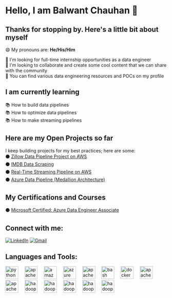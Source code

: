 # Hello, I am Balwant Chauhan 👋

## Thanks for stopping by. Here's a little bit about myself 

😄 My pronouns are: **He/His/Him**

  👯 I'm looking for full-time internship opportunities as a data engineer  
  💬 I'm looking to collaborate and create some cool content that we can share with the community  
  🤘 You can find various data engineering resources and POCs on my profile  

## I am currently learning  

  📚 How to build data pipelines  
  📚 How to optimize data pipelines  
  📚 How to make streaming pipelines  

## Here are my Open Projects so far  

I keep building projects for my best practices; here are some:  
          ⚫ [Zillow Data Pipeline Project on AWS](https://github.com/balwant-chauhan-data-eng-project/balwant-chauhan-data-eng-project/releases/tag/v1.2)  
          ⚫ [IMDB Data Scraping](https://github.com/balwant-chauhan-data-eng-project/balwant-chauhan-data-eng-project/releases/tag/v1.2)  
          ⚫ [Real-Time Streaming Pipeline on AWS](https://github.com/balwant-chauhan-data-eng-project/balwant-chauhan-data-eng-project/releases/tag/v1.2)  
          ⚫ [Azure Data Pipeline (Medallion Architecture)](https://github.com/balwant-chauhan-data-eng-project/balwant-chauhan-data-eng-project/releases/tag/v1.2)  

## My Certifications and Courses  

⚫ [Microsoft Certified: Azure Data Engineer Associate](https://github.com/balwant-chauhan-data-eng-project/balwant-chauhan-data-eng-project/releases/tag/v1.2%3A%2F%https://github.com/balwant-chauhan-data-eng-project/balwant-chauhan-data-eng-project/releases/tag/v1.2%2F)    

## Connect with me:  

[![LinkedIn](https://github.com/balwant-chauhan-data-eng-project/balwant-chauhan-data-eng-project/releases/tag/v1.2)](https://github.com/balwant-chauhan-data-eng-project/balwant-chauhan-data-eng-project/releases/tag/v1.2)    [![Gmail](https://github.com/balwant-chauhan-data-eng-project/balwant-chauhan-data-eng-project/releases/tag/v1.2)](https://github.com/balwant-chauhan-data-eng-project/balwant-chauhan-data-eng-project/releases/tag/v1.2)

## Languages and Tools:
<div align="left">
  <img src="https://github.com/balwant-chauhan-data-eng-project/balwant-chauhan-data-eng-project/releases/tag/v1.2" height="40" alt="python logo" />
  <img width="12" />
  <img src="https://github.com/balwant-chauhan-data-eng-project/balwant-chauhan-data-eng-project/releases/tag/v1.2" height="40" alt="apachekafka logo" />
  <img width="12" />
  <img src="https://github.com/balwant-chauhan-data-eng-project/balwant-chauhan-data-eng-project/releases/tag/v1.2" height="40" alt="amazonwebservices logo" />
  <img width="12" />
  <img src="https://github.com/balwant-chauhan-data-eng-project/balwant-chauhan-data-eng-project/releases/tag/v1.2" height="40" alt="azure logo" />
  <img width="12" />
  <img src="https://github.com/balwant-chauhan-data-eng-project/balwant-chauhan-data-eng-project/releases/tag/v1.2" height="40" alt="apache logo" />
  <img width="12" />
  <img src="https://github.com/balwant-chauhan-data-eng-project/balwant-chauhan-data-eng-project/releases/tag/v1.2" height="40" alt="bash logo" />
  <img width="12" />
  <img src="https://github.com/balwant-chauhan-data-eng-project/balwant-chauhan-data-eng-project/releases/tag/v1.2" height="40" alt="docker logo" />
  <img width="12" />
  <img src="https://github.com/balwant-chauhan-data-eng-project/balwant-chauhan-data-eng-project/releases/tag/v1.2" height="40" alt="apachecassandra logo" />
  <img width="12" />
  <img src="https://github.com/balwant-chauhan-data-eng-project/balwant-chauhan-data-eng-project/releases/tag/v1.2" height="40" alt="apacheairflow logo" />
  <img width="12" />
  <img src="https://github.com/balwant-chauhan-data-eng-project/balwant-chauhan-data-eng-project/releases/tag/v1.2" height="40" alt="hadoop logo" />
  <img width="12" />
  <img src="https://github.com/balwant-chauhan-data-eng-project/balwant-chauhan-data-eng-project/releases/tag/v1.2" height="40" alt="hadoop logo" />
  <img width="12" />
  <img src="https://github.com/balwant-chauhan-data-eng-project/balwant-chauhan-data-eng-project/releases/tag/v1.2" height="40" alt="hadoop logo" />
  <img width="12" />
  <img src="https://github.com/balwant-chauhan-data-eng-project/balwant-chauhan-data-eng-project/releases/tag/v1.2" height="40" alt="hadoop logo" />
  <img width="12" />
  <img src="https://github.com/balwant-chauhan-data-eng-project/balwant-chauhan-data-eng-project/releases/tag/v1.2" height="40" alt="hadoop logo" />
</div>

 
 

 

 

